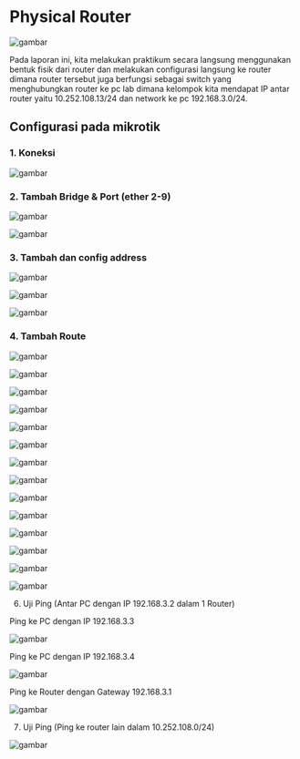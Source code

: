# Physical Router

![gambar](asset/ciscophysical.PNG)

Pada laporan ini, kita melakukan praktikum secara langsung menggunakan bentuk fisik dari router dan melakukan configurasi langsung ke router dimana router
tersebut juga berfungsi sebagai switch yang menghubungkan router ke pc lab dimana kelompok kita mendapat IP antar router yaitu 10.252.108.13/24 dan network ke pc 192.168.3.0/24.

## Configurasi pada mikrotik

### 1. Koneksi

![gambar](asset/01.png)

### 2. Tambah Bridge & Port (ether 2-9)

![gambar](asset/bridge.png)

![gambar](asset/ether1-9.png)

### 3. Tambah dan config address

![gambar](asset/adress(kepc).png)

![gambar](asset/adress(kerouter).png)

![gambar](asset/adresslist.png)

### 4. Tambah Route

![gambar](asset/setrouteatas.png)

![gambar](asset/setroutekita.png)

![gambar](asset/setroute1.png)

![gambar](asset/setroute2.png)

![gambar](asset/setroute4.png)

![gambar](asset/setroute5.png)

![gambar](asset/setroute6.png)

![gambar](asset/setroute7.png)

![gambar](asset/setroute8.png)

![gambar](asset/setroute9.png)

![gambar](asset/setroute10.png)

![gambar](asset/routelist1.png)

![gambar](asset/routelist2.png)

![gambar](asset/iprouteprint.png)

6. Uji Ping (Antar PC dengan IP 192.168.3.2 dalam 1 Router)

Ping ke PC dengan IP 192.168.3.3

![gambar](asset/pingke3.png)

Ping ke PC dengan IP 192.168.3.4

![gambar](asset/pingke4.png)

Ping ke Router dengan Gateway 192.168.3.1

![gambar](asset/pingkerouter.png)

7. Uji Ping (Ping ke router lain dalam 10.252.108.0/24)

![gambar](asset/pingantarrouter.png)
